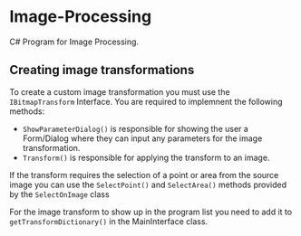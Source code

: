 Image-Processing
================

C# Program for Image Processing.

Creating image transformations
------------------------------

To create a custom image transformation you must use the `IBitmapTransform` Interface. You are required to implemnent the following methods: 
* `ShowParameterDialog()` is responsible for showing the user a Form/Dialog where they can input any parameters for the image transformation.
* `Transform()` is responsible for applying the transform to an image.

If the transform requires the selection of a point or area from the source image you can use the `SelectPoint()` and `SelectArea()` methods provided by the `SelectOnImage` class

For the image transform to show up in the program list you need to add it to `getTransformDictionary()`  in the MainInterface class.
